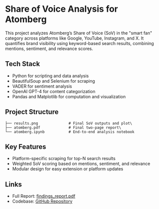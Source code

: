 # Share of Voice Analysis for Atomberg

This project analyzes Atomberg’s Share of Voice (SoV) in the "smart fan" category across platforms like Google, YouTube, Instagram, and X. It quantifies brand visibility using keyword-based search results, combining mentions, sentiment, and relevance scores.

## Tech Stack

- Python for scripting and data analysis
- BeautifulSoup and Selenium for scraping
- VADER for sentiment analysis
- OpenAI GPT-4 for content categorization
- Pandas and Matplotlib for computation and visualization

## Project Structure
```
├── results.png              # Final SoV outputs and plot\
├── atomberg.pdf             # Final two-page report\
└── atomberg.ipynb           # End-to-end analysis notebook
```
## Key Features

- Platform-specific scraping for top-N search results
- Weighted SoV scoring based on mentions, sentiment, and relevance
- Modular design for easy extension or platform updates

## Links

- Full Report: [findings_report.pdf](https://github.com/Tejaswini170104/atomberg_asg/atomberg.pdf)
- Codebase: [GitHub Repository](https://github.com/Tejaswini170104/atomberg_asg)
